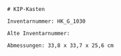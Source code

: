 
            # KIP-Kasten
    
            Inventarnummer: HK_G_1030
    
            Alte Inventarnummer: 
    
            Abmessungen: 33,8 x 33,7 x 25,6 cm
            